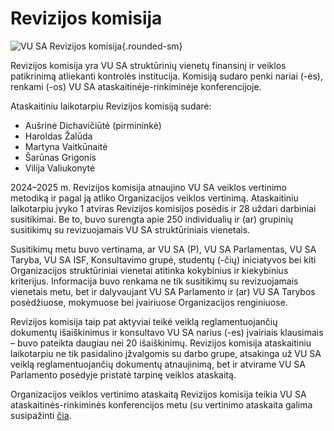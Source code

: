 # Revizijos komisija

![VU SA Revizijos komisija](/img/dariniai/Revizija.jpg){.rounded-sm}

Revizijos komisija yra VU SA struktūrinių vienetų finansinį ir veiklos patikrinimą atliekanti kontrolės institucija. Komisiją sudaro penki nariai (-ės), renkami (-os) VU SA ataskaitinėje-rinkiminėje konferencijoje. 

Ataskaitiniu laikotarpiu Revizijos komisiją sudarė: 

- Aušrinė Dichavičiūtė (pirmininkė) 
- Haroldas Žalūda 
- Martyna Vaitkūnaitė 
- Šarūnas Grigonis 
- Vilija Valiukonytė 

2024–2025 m. Revizijos komisija atnaujino VU SA veiklos vertinimo metodiką ir pagal ją atliko Organizacijos veiklos vertinimą. Ataskaitiniu laikotarpiu įvyko 1 atviras Revizijos komisijos posėdis ir 28 uždari darbiniai susitikimai. Be to, buvo surengta apie 250 individualių ir (ar) grupinių susitikimų su revizuojamais VU SA struktūriniais vienetais. 

Susitikimų metu buvo vertinama, ar VU SA (P), VU SA Parlamentas, VU SA Taryba, VU SA ISF, Konsultavimo grupė, studentų (-čių) iniciatyvos bei kiti Organizacijos struktūriniai vienetai atitinka kokybinius ir kiekybinius kriterijus. Informacija buvo renkama ne tik susitikimų su revizuojamais vienetais metu, bet ir dalyvaujant VU SA Parlamento ir (ar) VU SA Tarybos posėdžiuose, mokymuose bei įvairiuose Organizacijos renginiuose. 

Revizijos komisija taip pat aktyviai teikė veiklą reglamentuojančių dokumentų išaiškinimus ir konsultavo VU SA narius (-es) įvairiais klausimais – buvo pateikta daugiau nei 20 išaiškinimų. Revizijos komisija ataskaitiniu laikotarpiu ne tik pasidalino įžvalgomis su darbo grupe, atsakinga už VU SA veiklą reglamentuojančių dokumentų atnaujinimą, bet ir atvirame VU SA Parlamento posėdyje pristatė tarpinę veiklos ataskaitą. 

Organizacijos veiklos vertinimo ataskaitą Revizijos komisija teikia VU SA ataskaitinės-rinkiminės konferencijos metu (su vertinimo ataskaita galima susipažinti [čia](https://www.vusa.lt/lt/veiklos-ir-tyrimu-ataskaitos).  
